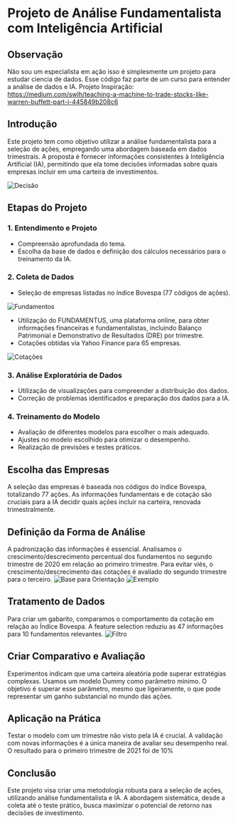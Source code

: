 # Projeto de Análise Fundamentalista com Inteligência Artificial

## Observação
Não sou um especialista em ação isso é simplesmente um projeto para estudar ciencia de dados.
Esse código faz parte de um curso para entender a análise de dados e IA.
Projeto Inspiração: https://medium.com/swlh/teaching-a-machine-to-trade-stocks-like-warren-buffett-part-i-445849b208c6

## Introdução

Este projeto tem como objetivo utilizar a análise fundamentalista para a seleção de ações, empregando uma abordagem baseada em dados trimestrais. A proposta é fornecer informações consistentes à Inteligência Artificial (IA), permitindo que ela tome decisões informadas sobre quais empresas incluir em uma carteira de investimentos.

![Decisão](https://github.com/GustavoWMSilva/Imagens/blob/main/Decisao.png)
## Etapas do Projeto

### 1. Entendimento e Projeto

- Compreensão aprofundada do tema.
- Escolha da base de dados e definição dos cálculos necessários para o treinamento da IA.

### 2. Coleta de Dados

- Seleção de empresas listadas no índice Bovespa (77 códigos de ações).
  
![Fundamentos](https://github.com/GustavoWMSilva/Imagens/blob/main/Empresas.png)

- Utilização do FUNDAMENTUS, uma plataforma online, para obter informações financeiras e fundamentalistas, incluindo Balanço Patrimonial e Demonstrativo de Resultados (DRE) por trimestre.
- Cotações obtidas via Yahoo Finance para 65 empresas.
  
![Cotações](https://github.com/GustavoWMSilva/Imagens/blob/main/Cotacoes.png)


### 3. Análise Exploratória de Dados

- Utilização de visualizações para compreender a distribuição dos dados.
- Correção de problemas identificados e preparação dos dados para a IA.

### 4. Treinamento do Modelo

- Avaliação de diferentes modelos para escolher o mais adequado.
- Ajustes no modelo escolhido para otimizar o desempenho.
- Realização de previsões e testes práticos.

## Escolha das Empresas

A seleção das empresas é baseada nos códigos do índice Bovespa, totalizando 77 ações. As informações fundamentais e de cotação são cruciais para a IA decidir quais ações incluir na carteira, renovada trimestralmente.

## Definição da Forma de Análise

A padronização das informações é essencial. Analisamos o crescimento/descrecimento percentual dos fundamentos no segundo trimestre de 2020 em relação ao primeiro trimestre. Para evitar viés, o crescimento/descrecimento das cotações é avaliado do segundo trimestre para o terceiro.
![Base para Orientação](https://github.com/GustavoWMSilva/Imagens/blob/main/Orientacao.png)
![Exemplo](https://github.com/GustavoWMSilva/Imagens/blob/main/Relacao.png)


## Tratamento de Dados

Para criar um gabarito, comparamos o comportamento da cotação em relação ao Índice Bovespa. A feature selection reduziu as 47 informações para 10 fundamentos relevantes.
![Filtro](https://github.com/GustavoWMSilva/Imagens/blob/main/Relevantes.png)


## Criar Comparativo e Avaliação

Experimentos indicam que uma carteira aleatória pode superar estratégias complexas. Usamos um modelo Dummy como parâmetro mínimo. O objetivo é superar esse parâmetro, mesmo que ligeiramente, o que pode representar um ganho substancial no mundo das ações.

## Aplicação na Prática

Testar o modelo com um trimestre não visto pela IA é crucial. A validação com novas informações é a única maneira de avaliar seu desempenho real.
O resultado para o primeiro trimestre de 2021 foi de 10%

## Conclusão

Este projeto visa criar uma metodologia robusta para a seleção de ações, utilizando análise fundamentalista e IA. A abordagem sistemática, desde a coleta até o teste prático, busca maximizar o potencial de retorno nas decisões de investimento.
